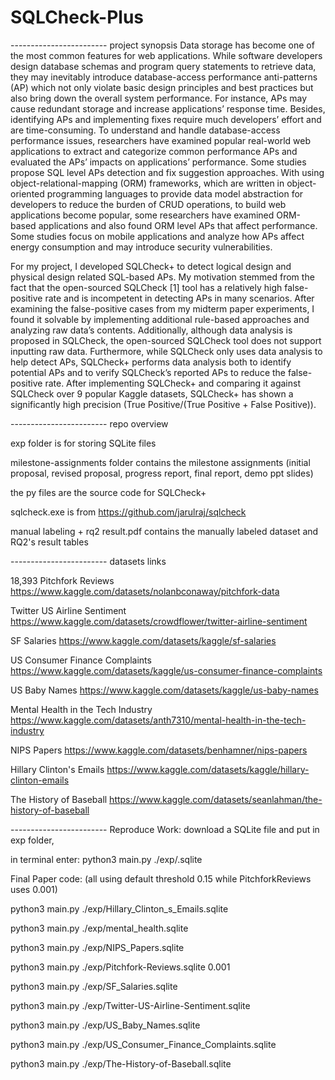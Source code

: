 # SQLCheck-Plus

------------------------ project synopsis
Data storage has become one of the most common features for web applications. While software developers design database schemas and program query statements to retrieve data, they may inevitably introduce database-access performance anti-patterns (AP) which not only violate basic design principles and best practices but also bring down the overall system performance. For instance, APs may cause redundant storage and increase applications’ response time. Besides, identifying APs and implementing fixes require much developers’ effort and are time-consuming. To understand and handle database-access performance issues, researchers have examined popular real-world web applications to extract and categorize common performance APs and evaluated the APs’ impacts on applications’ performance. Some studies propose SQL level APs detection and fix suggestion approaches. With using object-relational-mapping (ORM) frameworks, which are written in object-oriented programming languages to provide data model abstraction for developers to reduce the burden of CRUD operations, to build web applications become popular, some researchers have examined ORM-based applications and also found ORM level APs that affect performance. Some studies focus on mobile applications and analyze how APs affect energy consumption and may introduce security vulnerabilities. 

For my project, I developed SQLCheck+ to detect logical design and physical design related SQL-based APs. My motivation stemmed from the fact that the open-sourced SQLCheck [1] tool has a relatively high false-positive rate and is incompetent in detecting APs in many scenarios. After examining the false-positive cases from my midterm paper experiments, I found it solvable by implementing additional rule-based approaches and analyzing raw data’s contents. Additionally, although data analysis is proposed in SQLCheck, the open-sourced SQLCheck tool does not support inputting raw data. Furthermore, while SQLCheck only uses data analysis to help detect APs, SQLCheck+ performs data analysis both to identify potential APs and to verify SQLCheck’s reported APs to reduce the false-positive rate. After implementing SQLCheck+ and comparing it against SQLCheck over 9 popular Kaggle datasets, SQLCheck+ has shown a significantly high precision (True Positive/(True Positive + False Positive)).


------------------------ repo overview

exp folder is for storing SQLite files

milestone-assignments folder contains the milestone assignments (initial proposal, revised proposal, progress report, final report, demo ppt slides)

the py files are the source code for SQLCheck+

sqlcheck.exe is from https://github.com/jarulraj/sqlcheck

manual labeling + rq2 result.pdf contains the manually labeled dataset and RQ2's result tables


------------------------ datasets links

18,393 Pitchfork Reviews
https://www.kaggle.com/datasets/nolanbconaway/pitchfork-data

Twitter US Airline Sentiment
https://www.kaggle.com/datasets/crowdflower/twitter-airline-sentiment

SF Salaries
https://www.kaggle.com/datasets/kaggle/sf-salaries

US Consumer Finance Complaints
https://www.kaggle.com/datasets/kaggle/us-consumer-finance-complaints

US Baby Names
https://www.kaggle.com/datasets/kaggle/us-baby-names

Mental Health in the Tech Industry
https://www.kaggle.com/datasets/anth7310/mental-health-in-the-tech-industry

NIPS Papers
https://www.kaggle.com/datasets/benhamner/nips-papers

Hillary Clinton's Emails
https://www.kaggle.com/datasets/kaggle/hillary-clinton-emails

The History of Baseball
https://www.kaggle.com/datasets/seanlahman/the-history-of-baseball

------------------------ Reproduce Work:
download a SQLite file and put in exp folder,

in terminal enter: python3 main.py ./exp/<filename>.sqlite <optional threshold>

Final Paper code: (all using default threshold 0.15 while PitchforkReviews uses 0.001)


python3 main.py ./exp/Hillary_Clinton_s_Emails.sqlite

python3 main.py ./exp/mental_health.sqlite

python3 main.py ./exp/NIPS_Papers.sqlite

python3 main.py ./exp/Pitchfork-Reviews.sqlite 0.001

python3 main.py ./exp/SF_Salaries.sqlite

python3 main.py ./exp/Twitter-US-Airline-Sentiment.sqlite

python3 main.py ./exp/US_Baby_Names.sqlite

python3 main.py ./exp/US_Consumer_Finance_Complaints.sqlite

python3 main.py ./exp/The-History-of-Baseball.sqlite

